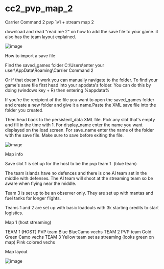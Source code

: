 # cc2_pvp_map_2
Carrier Command 2 pvp 1v1 + stream map 2


download and read "read me 2" on how to add the save file to your game. it also has the team layout explained.

![image](https://user-images.githubusercontent.com/3588943/129530322-a8d89e43-100b-413a-b0df-1ded6ed679ec.png)


How to import a save file

Find the saved_games folder
C:\Users\enter your user\AppData\Roaming\Carrier Command 2

Or if that doesn't work you can manually navigate to the folder. To find your game's save file first head into your appdata's folder. You can do this by doing (windows key + R) then entering %appdata%


If you're the recipient of the file you want to open the saved_games folder and create a new folder and give it a name.Paste the XML save file into the folder you created.

Then head back to the persistent_data XML file. Pick any slot that's empty and fill in the time with 1. For display_name enter the name you want displayed on the load screen. For save_name enter the name of the folder with the save file. Make sure to save before exiting the file.




![image](https://user-images.githubusercontent.com/3588943/129530394-b6c0e1c5-d2a6-413d-99cd-58324b7d5640.png)





Map info

Save slot 1 is set up for the host to be the pvp team 1. (blue team)

The team islands have no defences and there is one AI team set in the middle with defenses.
	The AI team will shoot at the streaming team so be aware when flying near the middle.

Team 3 is set up to be an observer only. They are set up with mantas and fuel tanks for longer flights.

Teams 1 and 2 are set up with basic loadouts with 3k starting credits to start logistics.


Map 1 (host streaming)

TEAM 1 (HOST)
PVP team Blue
BlueCamo vechs
TEAM 2
PVP team Gold
Green Camo vechs
TEAM 3
Yellow team set as streaming (looks green on map)
Pink colored vechs

Map layout


![image](https://user-images.githubusercontent.com/3588943/129530231-eec55a19-542d-48f8-a6b0-f2f6bb73fce2.png)

